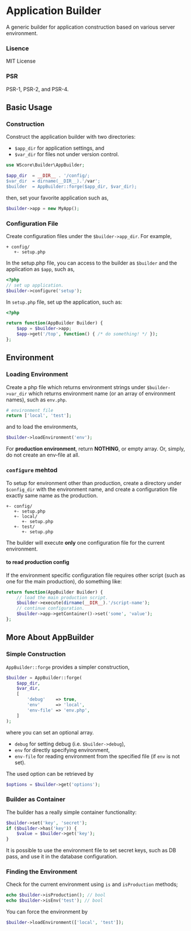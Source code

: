 Application Builder
===================

A generic builder for application construction based on various server environment. 

### Lisence

MIT License

### PSR

PSR-1, PSR-2, and PSR-4.

Basic Usage
-----------

### Construction

Construct the application builder with two directories:

*	`$app_dir` for application settings, and 
* 	`$var_dir` for files not under version control. 

```php
use WScore\Builder\AppBuilder;

$app_dir  = __DIR__ . '/config/;
$var_dir  = dirname(__DIR__).'/var';
$builder  = AppBuilder::forge($app_dir, $var_dir);
```

then, set your favorite application such as, 

```php
$builder->app = new MyApp();
```

### Configuration File

Create configuration files under the `$builder->app_dir`. For example, 

```
+ config/
   +- setup.php
```

In the setup.php file, you can access to the builder as `$builder` and the application as `$app`, such as, 

```php
<?php
// set up application. 
$builder->configure('setup');
```

In `setup.php` file, set up the application, such as:

```php
<?php

return function(AppBuilder Builder) {
    $app = $builder->app;
    $app->get('/top', function() { /* do something! */ });
};
```


Environment
-----------

### Loading Environment

Create a php file which returns environment strings under `$builder->var_dir` which returns environment name (or an array of environment names), such as `env.php`. 

```php
# environment file
return ['local', 'test'];
```

and to load the environments, 

```php
$builder->loadEnvironment('env');
```

For __production environment__, return **NOTHING**, or empty array. Or, simply, do not create an env-file at all. 



### `configure` mehtod

To setup for environment other than production, create a directory under `$config_dir` with the environment name, and create a configuration file exactly same name as the production. 

```
+- config/
   +- setup.php
   +- local/
      +- setup.php
   +- test/
      +- setup.php
```

The builder will execute **only** one configuration file for the current environment. 

#### to read production config

If the environment specific configuration file requires other script (such as one for the main production), do something like:

```php
return function(AppBuilder Builder) {
    // load the main production script. 
    $builder->execute(dirname(__DIR__).'/script-name'); 
    // continue configuration.
    $builder->app->getContainer()->set('some', 'value');
};
```


More About AppBuilder
-------------------------

### Simple Construction 

`AppBuilder::forge` provides a simpler construction, 

```php
$builder = AppBuilder::forge(
    $app_dir,
    $var_dir, 
    [
        'debug'    => true,
        'env'      => 'local',
        'env-file' => 'env.php',
    ]
);
```

where you can set an optional array. 

* `debug` for setting debug (i.e. `$builder->debug`),
* `env` for directly specifying environment,
* `env-file` for reading environment from the specified file (if `env` is not set). 

The used option can be retrieved by 

```php
$options = $builder->get('options');
```

### Builder as Container

The builder has a really simple container functionality:

```php
$builder->set('key', 'secret');
if ($builder->has('key')) {
	$value = $builder->get('key');
}
```

It is possible to use the environment file to set secret keys, such as DB pass, and use it in the database configuration. 


### Finding the Environment

Check for the current environment using `is` and `isProduction` methods;

```php
echo $builder->isProduction(); // bool
echo $builder->isEnv('test'); // bool
```

You can force the environment by 

```php
$builder->loadEnvironment(['local', 'test']);
```